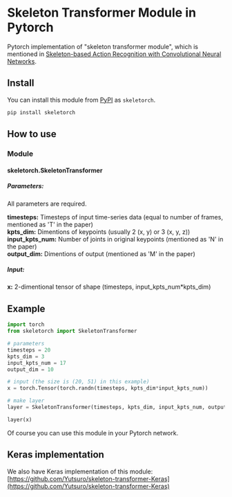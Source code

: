 # Skeleton Transformer Module in Pytorch

Pytorch implementation of "skeleton transformer module", which is mentioned in [Skeleton-based Action Recognition with Convolutional Neural Networks](https://arxiv.org/abs/1704.07595).

## Install

You can install this module from [PyPI](https://pypi.org/project/skeletorch) as `skeletorch`.

```sh
pip install skeletorch
```

## How to use

### Module

#### skeletorch.SkeletonTransformer

##### Parameters:

All parameters are required.

**timesteps:** Timesteps of input time-series data (equal to number of frames, mentioned as 'T' in the paper)  
**kpts_dim:** Dimentions of keypoints (usually 2 (x, y) or 3 (x, y, z))  
**input_kpts_num:** Number of joints in original keypoints (mentioned as 'N' in the paper)  
**output_dim:** Dimentions of output (mentioned as 'M' in the paper)

##### Input:

**x:** 2-dimentional tensor of shape (timesteps, input_kpts_num*kpts_dim)

## Example        

```python
import torch
from skeletorch import SkeletonTransformer

# parameters
timesteps = 20
kpts_dim = 3
input_kpts_num = 17
output_dim = 10

# input (the size is (20, 51) in this example)
x = torch.Tensor(torch.randn(timesteps, kpts_dim*input_kpts_num))

# make layer
layer = SkeletonTransformer(timesteps, kpts_dim, input_kpts_num, output_dim)

layer(x)
```

Of course you can use this module in your Pytorch network.

## Keras implementation

We also have Keras implementation of this module:  
[https://github.com/Yutsuro/skeleton-transformer-Keras](https://github.com/Yutsuro/skeleton-transformer-Keras)